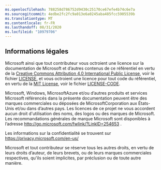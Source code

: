 ```yaml
---
ms.openlocfilehash: 788258d786752d9430c25170ce67efe4b74c6e7a
ms.sourcegitcommit: 4edbe2fc2fc9a013e6a0245aba485fcc5905539b
ms.translationtype: MT
ms.contentlocale: fr-FR
ms.lasthandoff: 08/31/2020
ms.locfileid: "10979706"
---
```

## Informations légales
Microsoft ainsi que tout contributeur vous octroient une licence sur la documentation de Microsoft et d’autres contenus de ce référentiel en vertu de la [Creative Commons Attribution 4.0 International Public License](https://creativecommons.org/licenses/by/4.0/legalcode), voir le fichier [LICENSE](LICENSE), et vous octroient une licence pour tout code du référentiel, en vertu de la [MIT License](https://opensource.org/licenses/MIT), voir le fichier [LICENSE-CODE](LICENSE-CODE).

Microsoft, Windows, MicrosoftAzure et/ou d’autres produits et services Microsoft référencés dans la présente documentation peuvent être des marques commerciales ou déposées de MicrosoftCorporation aux États-Unis et/ou dans d’autres pays.
Les licences de ce projet ne vous accordent aucun droit d'utilisation des noms, des logos ou des marques de Microsoft.
Les recommandations générales de marque Microsoft sont disponibles à l’adresse http://go.microsoft.com/fwlink/?LinkID=254653 .

Les informations sur la confidentialité se trouvent sur https://privacy.microsoft.com/en-us/

Microsoft et tout contributeur se réserve tous les autres droits, en vertu de leurs droits d’auteur, de leurs brevets, ou de leurs marques commerciales respectives, qu'ils soient implicites, par préclusion ou de toute autre manière.